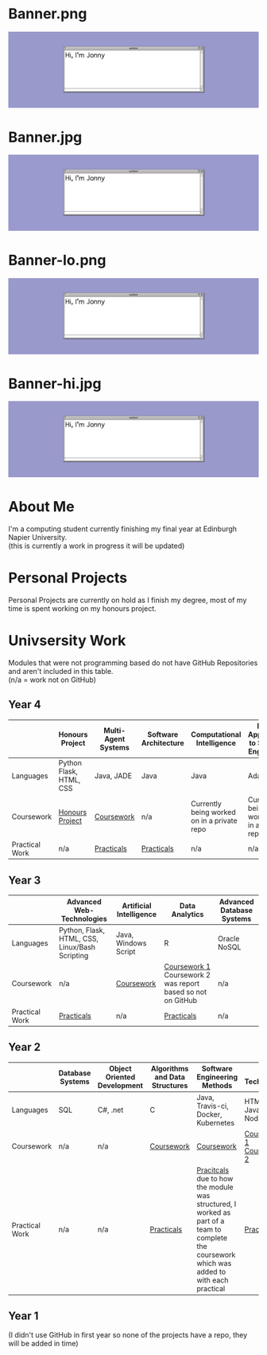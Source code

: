 # Banner.png
![banner](image/banner.png)

# Banner.jpg
![banner](image/banner.jpg)

# Banner-lo.png
![banner](image/banner-lo.png)

# Banner-hi.jpg
![banner](image/banner-hi.jpg)

# About Me
I'm a computing student currently finishing my final year at Edinburgh Napier University.   
(this is currently a work in progress it will be updated)

# Personal Projects
Personal Projects are currently on hold as I finish my degree, most of my time is spent working on my honours project.

# Univsersity Work
Modules that were not programming based do not have GitHub Repositories and aren't included in this table.   
(n/a = work not on GitHub)   

## Year 4
|                | Honours Project | Multi-Agent Systems | Software Architecture | Computational Intelligence | Formal Approaches to Software Engineering |
|----------------|-----------------|---------------------|-----------------------|----------------------------|-------------------------------------------|
| Languages      | Python Flask, HTML, CSS | Java, JADE | Java | Java | Ada-SPARK |
| Coursework     | [Honours Project](https://github.com/jonny-binns/Honours-Project)|  [Coursework](https://github.com/jonny-binns/MultiAgentSystemsCoursework) | n/a | Currently being worked on in a private repo | Currently being worked on in a private repo |
| Practical Work | n/a | [Practicals](https://github.com/jonny-binns/MultiAgentSystemsPracticals) | [Practicals](https://github.com/jonny-binns/SoftwareArchitecturePracticals) | n/a | n/a |

## Year 3
|                | Advanced Web-Technologies | Artificial Intelligence | Data Analytics | Advanced Database Systems |
|----------------|---------------------------|-------------------------|----------------|---------------------------|
| Languages      | Python, Flask, HTML, CSS, Linux/Bash Scripting | Java, Windows Script | R | Oracle NoSQL |
| Coursework     | n/a | [Coursework](https://github.com/jonny-binns/ArtificialIntelligenceCW) | [Coursework 1](https://github.com/jonny-binns/DataAnalyticsCW) Coursework 2 was report based so not on GitHub | n/a |
| Practical Work | [Practicals](https://github.com/jonny-binns/set09103) | n/a | [Practicals](https://github.com/jonny-binns/DataAnalytics) | n/a |

## Year 2
|                | Database Systems | Object Oriented Development | Algorithms and Data Structures | Software Engineering Methods| Web Technologies |
|----------------|------------------|-----------------------------|--------------------------------|-----------------------------|------------------|
| Languages      | SQL | C#, .net | C | Java, Travis-ci, Docker, Kubernetes | HTML, JavaScript, Node.js |
| Coursework     | n/a | n/a |  [Coursework](https://github.com/jonny-binns/Binns_Jonathan_ads) | [Coursework](https://github.com/AlexanderRacey/group24_coursework) | [Coursework 1](https://github.com/jonny-binns/Binns_Jonathan_webtech_coursework1) [Coursework 2](https://github.com/jonny-binns/binns_jonathan_set008101_coursework2) |
| Practical Work | n/a | n/a | [Practicals](https://github.com/jonny-binns/set08122) | [Pracitcals](https://github.com/jonny-binns/sem) due to how the module was structured, I worked as part of a team to complete the coursework which was added to with each practical | [Practicals](https://github.com/jonny-binns/set08101) |

## Year 1
(I didn't use GitHub in first year so none of the projects have a repo, they will be added in time)